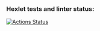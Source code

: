 ### Hexlet tests and linter status:
[![Actions Status](https://github.com/maslo34/frontend-project-12/actions/workflows/hexlet-check.yml/badge.svg)](https://github.com/maslo34/frontend-project-12/actions)